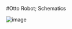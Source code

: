 #Otto Robot;
Schematics

![image](https://user-images.githubusercontent.com/119620882/208238497-3a0b7862-42a0-4140-8375-53fb563e70d4.png)


